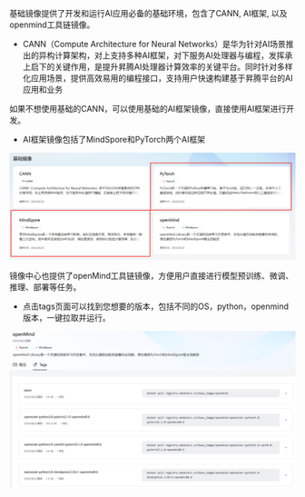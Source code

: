基础镜像提供了开发和运行AI应用必备的基础环境，包含了CANN, AI框架, 以及openmind工具链镜像。

- CANN（Compute Architecture for Neural Networks）是华为针对AI场景推出的异构计算架构，对上支持多种AI框架，对下服务AI处理器与编程，发挥承上启下的关键作用，是提升昇腾AI处理器计算效率的关键平台。同时针对多样化应用场景，提供高效易用的编程接口，支持用户快速构建基于昇腾平台的AI应用和业务


如果不想使用基础的CANN，可以使用基础的AI框架镜像，直接使用AI框架进行开发。

- AI框架镜像包括了MindSpore和PyTorch两个AI框架

![alt text](image-2.png)

镜像中心也提供了openMind工具链镜像，方便用户直接进行模型预训练、微调、推理、部署等任务。

- 点击tags页面可以找到您想要的版本，包括不同的OS，python，openmind版本，一键拉取并运行。

![alt text](image-3.png)